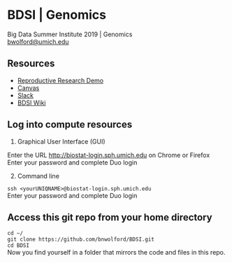 # BDSI | Genomics
Big Data Summer Institute 2019 | Genomics  
bwolford@umich.edu  

## Resources

- [Reproductive Research Demo](https://github.com/statgen/bdsi-demo-2019)
- [Canvas](https://canvas.umich.edu/gateway/)
- [Slack](https://bdsiworkspace.slack.com)
- [BDSI Wiki](http://bigdatasummerinst.sph.umich.edu/wiki/index.php/Main_Page)  

## Log into compute resources 

1) Graphical User Interface (GUI) 

Enter the URL http://biostat-login.sph.umich.edu on Chrome or Firefox  
Enter your password and complete Duo login

2) Command line

`ssh <yourUNIQNAME>@biostat-login.sph.umich.edu`  
Enter your password and complete Duo login

## Access this git repo from your home directory
`cd ~/`  
`git clone https://github.com/bnwolford/BDSI.git`  
`cd BDSI`  
Now you find yourself in a folder that mirrors the code and files in this repo.  

